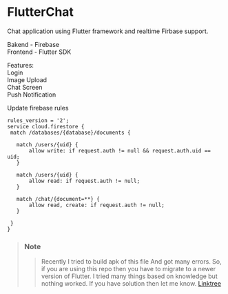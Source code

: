 # FlutterChat
 Chat application using Flutter framework and realtime Firbase support.
 
 Bakend - Firebase </br>
 Frontend - Flutter SDK </br>
 
 Features: </br>
 Login </br>
 Image Upload </br>
 Chat Screen </br>
 Push Notification </br>

 Update firebase rules<br>
 ```firebase
rules_version = '2';
service cloud.firestore {
  match /databases/{database}/documents {
  
  	match /users/{uid} {
    	allow write: if request.auth != null && request.auth.uid == uid;
    }
    
    match /users/{uid} {
    	allow read: if request.auth != null;
    }
    
    match /chat/{document=**} {
    	allow read, create: if request.auth != null;
    }
    
  }
}
```

>### Note
>> Recently I tried to build apk of this file And got many errors. So, if you are using this repo then you have to migrate to a newer version of Flutter. I tried many things based on knowledge but nothing worked. If you have solution then let me know. [Linktree](https://linktr.ee/umang2510)
